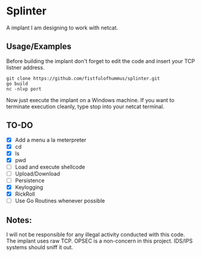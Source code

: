 
# Splinter
A implant I am designing to work with netcat.
  

## Usage/Examples
Before building the implant don't forget to edit the code and insert your TCP listner address.

    git clone https://github.com/fistfulofhummus/splinter.git
    go build
    nc -nlvp port

Now just execute the implant on a Windows machine. If you want to terminate execution cleanly, type stop into your netcat terminal.

## TO-DO

 - [x] Add a menu a la meterpreter
 - [x] cd
 - [x] ls
 - [x] pwd 
 - [ ] Load and execute shellcode
 - [ ] Upload/Download
 - [ ] Persistence
 - [x] Keylogging
 - [x] RickRoll
 - [ ] Use Go Routines whenever possible

## Notes:
I will not be responsible for any illegal activity conducted with this code.
The implant uses raw TCP. OPSEC is a non-concern in this project. IDS/IPS systems should sniff it out.
